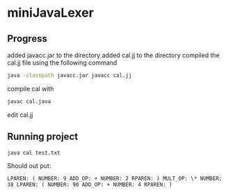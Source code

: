 # miniJavaLexer

## Progress

added javacc.jar to the directory
added cal.jj to the directory
compiled the cal.jj file using the following command

```bash
java -classpath javacc.jar javacc cal.jj
```

compile cal with

```bash
javac cal.java
```

edit cal.jj

## Running project

```bash
java cal test.txt
```

Should out put:

`LPAREN: (
NUMBER: 9
ADD_OP: +
NUMBER: 2
RPAREN: )
MULT_OP: \*
NUMBER: 38
LPAREN: (
NUMBER: 90
ADD_OP: +
NUMBER: 4
RPAREN: )`
